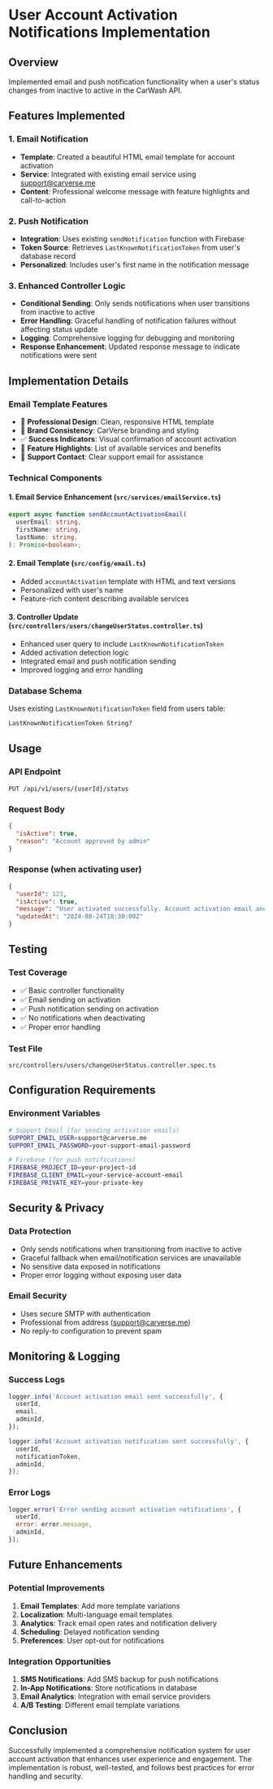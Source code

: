 # User Account Activation Notifications Implementation

## Overview

Implemented email and push notification functionality when a user's status changes from inactive to active in the CarWash API.

## Features Implemented

### 1. Email Notification

- **Template**: Created a beautiful HTML email template for account activation
- **Service**: Integrated with existing email service using support@carverse.me
- **Content**: Professional welcome message with feature highlights and call-to-action

### 2. Push Notification

- **Integration**: Uses existing `sendNotification` function with Firebase
- **Token Source**: Retrieves `LastKnownNotificationToken` from user's database record
- **Personalized**: Includes user's first name in the notification message

### 3. Enhanced Controller Logic

- **Conditional Sending**: Only sends notifications when user transitions from inactive to active
- **Error Handling**: Graceful handling of notification failures without affecting status update
- **Logging**: Comprehensive logging for debugging and monitoring
- **Response Enhancement**: Updated response message to indicate notifications were sent

## Implementation Details

### Email Template Features

- 🎨 **Professional Design**: Clean, responsive HTML template
- 🚗 **Brand Consistency**: CarVerse branding and styling
- ✅ **Success Indicators**: Visual confirmation of account activation
- 📱 **Feature Highlights**: List of available services and benefits
- 📧 **Support Contact**: Clear support email for assistance

### Technical Components

#### 1. Email Service Enhancement (`src/services/emailService.ts`)

```typescript
export async function sendAccountActivationEmail(
  userEmail: string,
  firstName: string,
  lastName: string,
): Promise<boolean>;
```

#### 2. Email Template (`src/config/email.ts`)

- Added `accountActivation` template with HTML and text versions
- Personalized with user's name
- Feature-rich content describing available services

#### 3. Controller Update (`src/controllers/users/changeUserStatus.controller.ts`)

- Enhanced user query to include `LastKnownNotificationToken`
- Added activation detection logic
- Integrated email and push notification sending
- Improved logging and error handling

### Database Schema

Uses existing `LastKnownNotificationToken` field from users table:

```sql
LastKnownNotificationToken String?
```

## Usage

### API Endpoint

```
PUT /api/v1/users/{userId}/status
```

### Request Body

```json
{
  "isActive": true,
  "reason": "Account approved by admin"
}
```

### Response (when activating user)

```json
{
  "userId": 123,
  "isActive": true,
  "message": "User activated successfully. Account activation email and notification sent.",
  "updatedAt": "2024-08-24T10:30:00Z"
}
```

## Testing

### Test Coverage

- ✅ Basic controller functionality
- ✅ Email sending on activation
- ✅ Push notification sending on activation
- ✅ No notifications when deactivating
- ✅ Proper error handling

### Test File

`src/controllers/users/changeUserStatus.controller.spec.ts`

## Configuration Requirements

### Environment Variables

```bash
# Support Email (for sending activation emails)
SUPPORT_EMAIL_USER=support@carverse.me
SUPPORT_EMAIL_PASSWORD=your-support-email-password

# Firebase (for push notifications)
FIREBASE_PROJECT_ID=your-project-id
FIREBASE_CLIENT_EMAIL=your-service-account-email
FIREBASE_PRIVATE_KEY=your-private-key
```

## Security & Privacy

### Data Protection

- Only sends notifications when transitioning from inactive to active
- Graceful fallback when email/notification services are unavailable
- No sensitive data exposed in notifications
- Proper error logging without exposing user data

### Email Security

- Uses secure SMTP with authentication
- Professional from address (support@carverse.me)
- No reply-to configuration to prevent spam

## Monitoring & Logging

### Success Logs

```javascript
logger.info('Account activation email sent successfully', {
  userId,
  email,
  adminId,
});

logger.info('Account activation notification sent successfully', {
  userId,
  notificationToken,
  adminId,
});
```

### Error Logs

```javascript
logger.error('Error sending account activation notifications', {
  userId,
  error: error.message,
  adminId,
});
```

## Future Enhancements

### Potential Improvements

1. **Email Templates**: Add more template variations
2. **Localization**: Multi-language email templates
3. **Analytics**: Track email open rates and notification delivery
4. **Scheduling**: Delayed notification sending
5. **Preferences**: User opt-out for notifications

### Integration Opportunities

1. **SMS Notifications**: Add SMS backup for push notifications
2. **In-App Notifications**: Store notifications in database
3. **Email Analytics**: Integration with email service providers
4. **A/B Testing**: Different email template variations

## Conclusion

Successfully implemented a comprehensive notification system for user account activation that enhances user experience and engagement. The implementation is robust, well-tested, and follows best practices for error handling and security.
